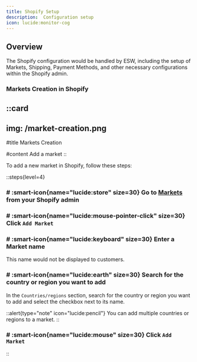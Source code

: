 ```yaml
---
title: Shopify Setup
description:  Configuration setup
icon: lucide:monitor-cog
---
```


## Overview

The Shopify configuration would be handled by ESW, including the setup of Markets, Shipping, Payment Methods, and other necessary configurations within the Shopify admin.

### Markets Creation in Shopify


::card
---
img: /market-creation.png
---
#title
Markets Creation

#content
Add a market
::

To add a new market in Shopify, follow these steps:

::steps{level=4}
### # :smart-icon{name="lucide:store" size=30} Go to [Markets](https://accounts.shopify.com/select?rid=f3f66f40-5f39-47d9-bae1-cd1203948b2a) from your Shopify admin

### # :smart-icon{name="lucide:mouse-pointer-click" size=30} Click `Add Market`

### # :smart-icon{name="lucide:keyboard" size=30} Enter a Market name

This name would not be displayed to customers.

### # :smart-icon{name="lucide:earth" size=30} Search for the country or region you want to add

In the `Countries/regions` section, search for the country or region you want to add and select the checkbox next to its name.

::alert{type="note" icon="lucide:pencil"}
 You can add multiple countries or regions to a market.
::

### # :smart-icon{name="lucide:mouse" size=30} Click `Add Market`

::

